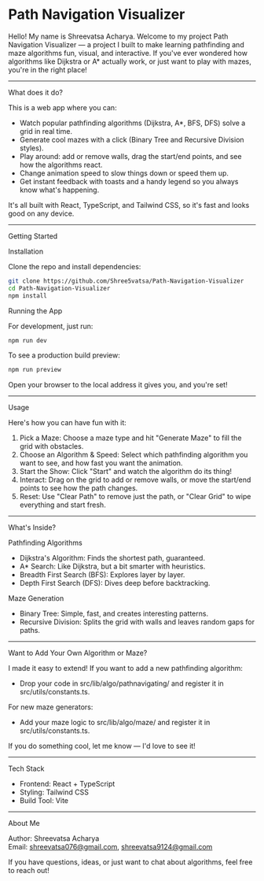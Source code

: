 # Path Navigation Visualizer

Hello! My name is Shreevatsa Acharya. Welcome to my project Path Navigation Visualizer — a project I built to make learning pathfinding and maze algorithms fun, visual, and interactive. If you've ever wondered how algorithms like Dijkstra or A* actually work, or just want to play with mazes, you're in the right place!

---

What does it do?

This is a web app where you can:
- Watch popular pathfinding algorithms (Dijkstra, A*, BFS, DFS) solve a grid in real time.
- Generate cool mazes with a click (Binary Tree and Recursive Division styles).
- Play around: add or remove walls, drag the start/end points, and see how the algorithms react.
- Change animation speed to slow things down or speed them up.
- Get instant feedback with toasts and a handy legend so you always know what's happening.

It's all built with React, TypeScript, and Tailwind CSS, so it's fast and looks good on any device.

---

Getting Started

Installation

Clone the repo and install dependencies:

```bash
git clone https://github.com/Shree5vatsa/Path-Navigation-Visualizer
cd Path-Navigation-Visualizer
npm install
```

Running the App

For development, just run:
```bash
npm run dev
```

To see a production build preview:
```bash
npm run preview
```

Open your browser to the local address it gives you, and you're set!

---

Usage

Here's how you can have fun with it:

1. Pick a Maze: Choose a maze type and hit "Generate Maze" to fill the grid with obstacles.
2. Choose an Algorithm & Speed: Select which pathfinding algorithm you want to see, and how fast you want the animation.
3. Start the Show: Click "Start" and watch the algorithm do its thing!
4. Interact: Drag on the grid to add or remove walls, or move the start/end points to see how the path changes.
5. Reset: Use "Clear Path" to remove just the path, or "Clear Grid" to wipe everything and start fresh.

---

What's Inside?

Pathfinding Algorithms
- Dijkstra's Algorithm: Finds the shortest path, guaranteed.
- A* Search: Like Dijkstra, but a bit smarter with heuristics.
- Breadth First Search (BFS): Explores layer by layer.
- Depth First Search (DFS): Dives deep before backtracking.

Maze Generation
- Binary Tree: Simple, fast, and creates interesting patterns.
- Recursive Division: Splits the grid with walls and leaves random gaps for paths.

---

Want to Add Your Own Algorithm or Maze?

I made it easy to extend! If you want to add a new pathfinding algorithm:
- Drop your code in src/lib/algo/pathnavigating/ and register it in src/utils/constants.ts.

For new maze generators:
- Add your maze logic to src/lib/algo/maze/ and register it in src/utils/constants.ts.

If you do something cool, let me know — I'd love to see it!

---

Tech Stack
- Frontend: React + TypeScript
- Styling: Tailwind CSS
- Build Tool: Vite

---

About Me

Author: Shreevatsa Acharya  
Email: shreevatsa076@gmail.com, shreevatsa9124@gmail.com

If you have questions, ideas, or just want to chat about algorithms, feel free to reach out!

